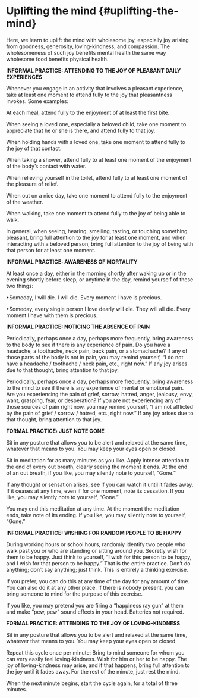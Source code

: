 # Uplifting the mind {#uplifting-the-mind}

Here, we learn to uplift the mind with wholesome joy, especially joy arising from goodness, generosity, loving-kindness, and compassion. The wholesomeness of such joy benefits mental health the same way wholesome food benefits physical health.

**INFORMAL PRACTICE: ATTENDING TO THE JOY OF PLEASANT DAILY EXPERIENCES**

Whenever you engage in an activity that involves a pleasant experience, take at least one moment to attend fully to the joy that pleasantness invokes. Some examples:

At each meal, attend fully to the enjoyment of at least the first bite.

When seeing a loved one, especially a beloved child, take one moment to appreciate that he or she is there, and attend fully to that joy.

When holding hands with a loved one, take one moment to attend fully to the joy of that contact.

When taking a shower, attend fully to at least one moment of the enjoyment of the body’s contact with water.

When relieving yourself in the toilet, attend fully to at least one moment of the pleasure of relief.

When out on a nice day, take one moment to attend fully to the enjoyment of the weather.

When walking, take one moment to attend fully to the joy of being able to walk.

In general, when seeing, hearing, smelling, tasting, or touching something pleasant, bring full attention to the joy for at least one moment, and when interacting with a beloved person, bring full attention to the joy of being with that person for at least one moment.

**INFORMAL PRACTICE: AWARENESS OF MORTALITY**

At least once a day, either in the morning shortly after waking up or in the evening shortly before sleep, or anytime in the day, remind yourself of these two things:

•Someday, I will die. I will die. Every moment I have is precious.

•Someday, every single person I love dearly will die. They will all die. Every moment I have with them is precious.

**INFORMAL PRACTICE: NOTICING THE ABSENCE OF PAIN**

Periodically, perhaps once a day, perhaps more frequently, bring awareness to the body to see if there is any experience of pain. Do you have a headache, a toothache, neck pain, back pain, or a stomachache? If any of those parts of the body is not in pain, you may remind yourself, “I do not have a headache / toothache / neck pain, etc., right now.” If any joy arises due to that thought, bring attention to that joy.

Periodically, perhaps once a day, perhaps more frequently, bring awareness to the mind to see if there is any experience of mental or emotional pain. Are you experiencing the pain of grief, sorrow, hatred, anger, jealousy, envy, want, grasping, fear, or desperation? If you are not experiencing any of those sources of pain right now, you may remind yourself, “I am not afflicted by the pain of grief / sorrow / hatred, etc., right now.” If any joy arises due to that thought, bring attention to that joy.

**FORMAL PRACTICE: JUST NOTE GONE**

Sit in any posture that allows you to be alert and relaxed at the same time, whatever that means to you. You may keep your eyes open or closed.

Sit in meditation for as many minutes as you like. Apply intense attention to the end of every out breath, clearly seeing the moment it ends. At the end of an out breath, if you like, you may silently note to yourself, “Gone.”

If any thought or sensation arises, see if you can watch it until it fades away. If it ceases at any time, even if for one moment, note its cessation. If you like, you may silently note to yourself, “Gone.”

You may end this meditation at any time. At the moment the meditation ends, take note of its ending. If you like, you may silently note to yourself, “Gone.”

**INFORMAL PRACTICE: WISHING FOR RANDOM PEOPLE TO BE HAPPY**

During working hours or school hours, randomly identify two people who walk past you or who are standing or sitting around you. Secretly wish for them to be happy. Just think to yourself, “I wish for this person to be happy, and I wish for that person to be happy.” That is the entire practice. Don’t do anything; don’t say anything; just think. This is entirely a thinking exercise.

If you prefer, you can do this at any time of the day for any amount of time. You can also do it at any other place. If there is nobody present, you can bring someone to mind for the purpose of this exercise.

If you like, you may pretend you are firing a “happiness ray gun” at them and make “pew, pew” sound effects in your head. Batteries not required.

**FORMAL PRACTICE: ATTENDING TO THE JOY OF LOVING-KINDNESS**

Sit in any posture that allows you to be alert and relaxed at the same time, whatever that means to you. You may keep your eyes open or closed.

Repeat this cycle once per minute: Bring to mind someone for whom you can very easily feel loving-kindness. Wish for him or her to be happy. The joy of loving-kindness may arise, and if that happens, bring full attention to the joy until it fades away. For the rest of the minute, just rest the mind.

When the next minute begins, start the cycle again, for a total of three minutes.